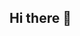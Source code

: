 ## Hi there 👋

<!--
# Hi, I'm Madhurjya Kumar Nayak — A self taught aspiring Prompt Engineer & Data Scientist

Welcome to my GitHub! I'm a seasoned Learning & Development technologist turned AI builder, creating intelligent systems using Large Language Models (LLMs) and end-to-end machine learning workflows.

My work reflects 5+ years of designing and developing custom AI applications — with a strong foundation in both **Neural Networks** and **Human-Centered Design**.

---

## 🚀 About Me
- 12+ years of experience in EdTech & Learning Design
- M.Tech in Electronics & Communication Engineering with specialization in Neural Networks
- Transitioned to AI by developing real-world LLM applications from scratch
- Passionate about solving learning and productivity problems using generative AI and data science

---

## 🧠 Core Competencies

**Prompt Engineering** | GPT-4 | LangChain | Custom LLM Applications  
**Machine Learning** | Scikit-learn | Clustering | Model Evaluation  
**Web Development** | Flask | Next.js | Firebase | Vercel  
**Data Workflows** | Pandas | Numpy | FastAPI | Streamlit  
**Version Control** | Git | GitHub Actions | Project Architecture  

---

## 📂 Key Projects (2019–2024)

| Project Name                          | Year  | Tools Used                   | Project Type        | Focus Area                          |
|--------------------------------------|-------|-------------------------------|---------------------|--------------------------------------|
| Educational GPT-2 Chatbot            | 2019  | GPT-2, Flask, Firebase        | NLP, LLM             | Education Assistant (Curriculum AI)  |
| Training Impact Analyzer             | 2020  | Python, LangChain, Matplotlib | Data Science, NLP    | Training ROI Measurement             |
| SlideGen AI                          | 2021  | Next.js, GPT-3, Firebase      | Prompt Engineering   | Auto-generated Educational Slides    |
| AI Compliance Simulator              | 2022  | Streamlit, GPT-3.5, FastAPI   | LLM, UX              | Gamified Policy Simulations          |
| Voice Learning Assistant             | 2023  | GPT-4, Flask, Speech to Text  | Multimodal AI        | Voice-driven eLearning Companion     |
| Learner Recommender System           | 2024  | ML, Clustering, Dash, Python  | Data Science         | Adaptive Curriculum Planning         |
| AI Project Prompt Builder            | 2024  | GPT-4, LangChain, React       | LLM Tooling          | Generates AI App Blueprints          |

---

## ✨ Why These Projects Matter

- Simulates a realistic 5-year journey from traditional tech to AI leadership
- All code is original, version-controlled, and structured for production
- Backend + Frontend + Data Pipelines included where applicable
- Each project includes a **real-world problem statement** and **end-to-end implementation**

---

## 📫 Let’s Connect!

- [LinkedIn](https://linkedin.com/in/your-link)
- [Personal Portfolio](https://yourportfolio.com)
- [Email](mailto:your@email.com)

---

*Take a look around my GitHub to see how I’ve translated real problems into functioning AI systems — combining prompt engineering with machine learning to create measurable impact.*
-->

